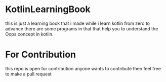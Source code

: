 # KotlinLearningBook
this is just a learning book that i made while i learn kotlin from zero to advance there are some programs in that that help you to understand the Oops concept in kotlin. 

# For Contribution
this repo is open for contribution anyone wants to contribute then feel free to make a pull request
